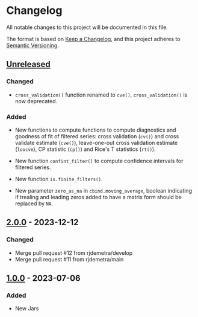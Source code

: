 # Changelog

All notable changes to this project will be documented in this file.

The format is based on [Keep a Changelog](https://keepachangelog.com/en/1.1.0/), and this project adheres
to [Semantic Versioning](https://semver.org/spec/v2.0.0.html).

## [Unreleased]

### Changed

* `cross_validation()` function renamed to `cve()`, `cross_validation()` is now deprecated.

### Added

* New functions to compute functions to compute diagnostics and goodness of fit of filtered series: cross validation (`cv()`) and cross validate estimate (`cve()`), leave-one-out cross validation estimate (`loocve`), CP statistic (`cp()`) and Rice's T statistics (`rt()`).

* New function `confint_filter()` to compute confidence intervals for filtered series.

* New function `is.finite_filters()`.

* New parameter `zero_as_na` in `cbind.moving_average`, boolean indicating if trealing and leading zeros added to have a matrix form should be replaced by `NA`.

## [2.0.0] - 2023-12-12

### Changed

* Merge pull request #12 from rjdemetra/develop
* Merge pull request #11 from rjdemetra/main


## [1.0.0] - 2023-07-06

### Added

* New Jars


[Unreleased]: https://github.com/rjdemetra/rjd3filters/compare/v2.0.0...HEAD
[2.0.0]: https://github.com/rjdemetra/rjd3filters/releases/tag/v1.0.0...v2.0.0
[1.0.0]: https://github.com/rjdemetra/rjd3filters/releases/tag/v1.0.0
